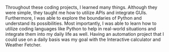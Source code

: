 Throughout these coding projects, I learned many things. Although they were simple, they taught me how to utilize APIs and integrate GUIs. Furthermore, I was able to explore the boundaries of Python and understand its possibilities. Most importantly,  I was able to learn how to utilize coding languages like Python to help in real-world situations and integrate them into my daily life as well. Having an automation project that I could use on a daily basis was my goal with the Interactive calculator and Weather Fetcher. 
